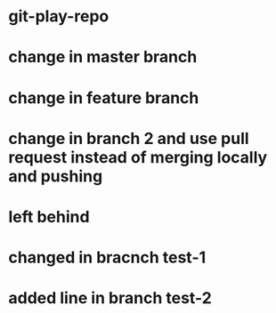 # git-play-repo

# change in master branch
# change in feature branch
# change in branch 2 and use pull request instead of merging locally and pushing
# left behind
# changed in bracnch test-1
# added line in branch test-2
